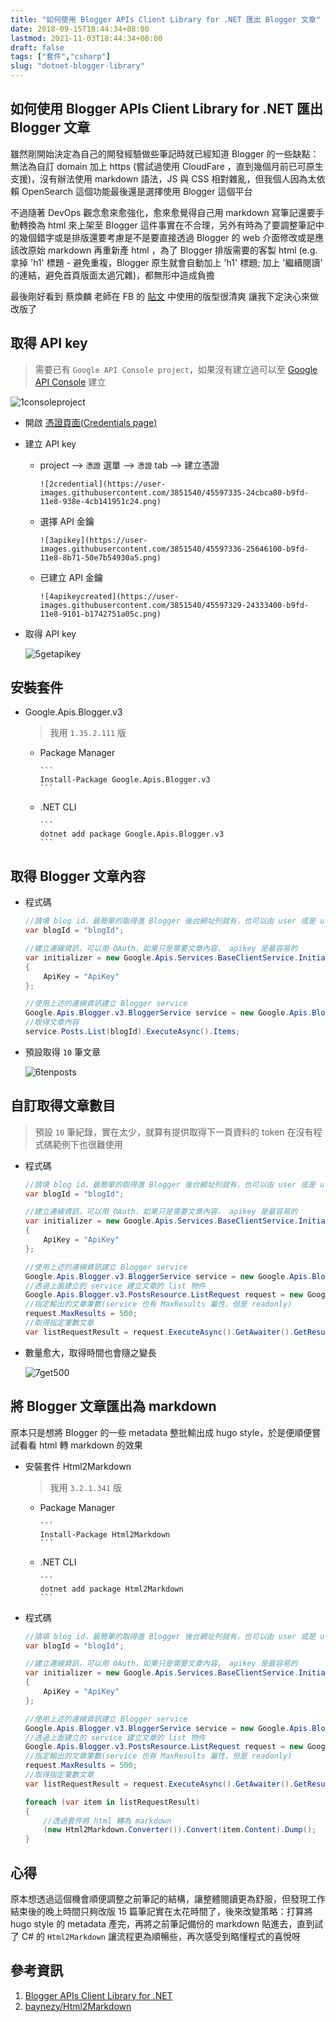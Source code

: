 ```yaml
---
title: "如何使用 Blogger APIs Client Library for .NET 匯出 Blogger 文章"
date: 2018-09-15T18:44:34+08:00
lastmod: 2021-11-03T18:44:34+08:00
draft: false
tags: ["套件","csharp"]
slug: "dotnet-blogger-library"
---
```

## 如何使用 Blogger APIs Client Library for .NET 匯出 Blogger 文章

雖然剛開始決定為自己的開發經驗做些筆記時就已經知道 Blogger 的一些缺點：無法為自訂 domain 加上 https (嘗試過使用 CloudFare ，直到幾個月前已可原生支援)，沒有辦法使用 markdown 語法，JS 與 CSS 相對雜亂，但我個人因為太依賴 OpenSearch 這個功能最後還是選擇使用 Blogger 這個平台

不過隨著 DevOps 觀念愈來愈強化，愈來愈覺得自己用 markdown 寫筆記還要手動轉換為 html 來上架至 Blogger 這件事實在不合理，另外有時為了要調整筆記中的幾個錯字或是排版還要考慮是不是要直接透過 Blogger 的 web 介面修改或是應該改原始 markdown 再重新產 html ，為了 Blogger 排版需要的客製 html (e.g. 拿掉 'h1' 標題 - 避免重複，Blogger 原生就會自動加上 'h1' 標題; 加上 '繼續閱讀' 的連結，避免首頁版面太過冗雜)，都無形中造成負擔

最後剛好看到 蔡煥麟 老師在 FB 的 [貼文](https://www.facebook.com/huanlin.notes/posts/2153043261435153) 中使用的版型很清爽 讓我下定決心來做改版了

## 取得 API key

>需要已有 `Google API Console project`，如果沒有建立過可以至 [Google API Console](https://console.developers.google.com/) 建立

![1consoleproject](https://user-images.githubusercontent.com/3851540/45597333-24cbca80-b9fd-11e8-96e7-45fe59b74d38.png)

* 開啟 [憑證頁面(Credentials page)](https://console.developers.google.com/apis/credentials)

* 建立 API key
  * project -->  `憑證` 選單 --> `憑證` tab --> 建立憑證

        ![2credential](https://user-images.githubusercontent.com/3851540/45597335-24cbca80-b9fd-11e8-938e-4cb141951c24.png)
  * 選擇 API 金鑰

        ![3apikey](https://user-images.githubusercontent.com/3851540/45597336-25646100-b9fd-11e8-8b71-50e7b54930a5.png)
  * 已建立 API 金鑰

        ![4apikeycreated](https://user-images.githubusercontent.com/3851540/45597329-24333400-b9fd-11e8-9101-b1742751a05c.png)

* 取得 API key

    ![5getapikey](https://user-images.githubusercontent.com/3851540/45597330-24333400-b9fd-11e8-986f-fb8a07e92027.png)

## 安裝套件

* Google.Apis.Blogger.v3

    > 我用 `1.35.2.111` 版

  * Package Manager

        ```
        Install-Package Google.Apis.Blogger.v3
        ```
  * .NET CLI

        ```
        dotnet add package Google.Apis.Blogger.v3
        ```

## 取得 Blogger 文章內容

* 程式碼

    ```cs
    //請填 blog id，最簡單的取得進 Blogger 後台網址列就有，也可以由 user 或是 url 查
    var blogId = "blogId";
    
    //建立連線資訊，可以用 OAuth，如果只是需要文章內容， apikey 是最容易的
    var initializer = new Google.Apis.Services.BaseClientService.Initializer()
    {
        ApiKey = "ApiKey"
    };
    
    //使用上述的連線資訊建立 Blogger service 
    Google.Apis.Blogger.v3.BloggerService service = new Google.Apis.Blogger.v3.BloggerService(initializer);
    //取得文章內容
    service.Posts.List(blogId).ExecuteAsync().Items;
    ```

* 預設取得 `10` 筆文章

    ![6tenposts](https://user-images.githubusercontent.com/3851540/45597331-24333400-b9fd-11e8-8a35-17af63bec874.png)

## 自訂取得文章數目

>預設 `10` 筆紀錄，實在太少，就算有提供取得下一頁資料的 token 在沒有程式碼範例下也很難使用

* 程式碼

    ```cs
    //請填 blog id，最簡單的取得進 Blogger 後台網址列就有，也可以由 user 或是 url 查
    var blogId = "blogId";
    
    //建立連線資訊，可以用 OAuth，如果只是需要文章內容， apikey 是最容易的
    var initializer = new Google.Apis.Services.BaseClientService.Initializer()
    {
        ApiKey = "ApiKey"
    };
    
    //使用上述的連線資訊建立 Blogger service 
    Google.Apis.Blogger.v3.BloggerService service = new Google.Apis.Blogger.v3.BloggerService(initializer);
    //透過上面建立的 service 建立文章的 list 物件
    Google.Apis.Blogger.v3.PostsResource.ListRequest request = new Google.Apis.Blogger.v3.PostsResource.ListRequest(service, blogId);
    //指定輸出的文章筆數(service 也有 MaxResults 屬性，但是 readonly)
    request.MaxResults = 500;
    //取得指定筆數文章
    var listRequestResult = request.ExecuteAsync().GetAwaiter().GetResult().Items;
    ```

* 數量愈大，取得時間也會隨之變長

    ![7get500](https://user-images.githubusercontent.com/3851540/45597332-24cbca80-b9fd-11e8-9f2b-74cbb1a8026a.png)

## 將 Blogger 文章匯出為 markdown

原本只是想將 Blogger 的一些 metadata 整批輸出成 hugo style，於是便順便嘗試看看 html 轉 markdown 的效果

* 安裝套件 Html2Markdown

    > 我用 `3.2.1.341` 版

  * Package Manager

        ```
        Install-Package Html2Markdown
        ```
  * .NET CLI

        ```
        dotnet add package Html2Markdown
        ```

* 程式碼

    ```cs
    //請填 blog id，最簡單的取得進 Blogger 後台網址列就有，也可以由 user 或是 url 查
    var blogId = "blogId";
    
    //建立連線資訊，可以用 OAuth，如果只是需要文章內容， apikey 是最容易的
    var initializer = new Google.Apis.Services.BaseClientService.Initializer()
    {
        ApiKey = "ApiKey"
    };
    
    //使用上述的連線資訊建立 Blogger service 
    Google.Apis.Blogger.v3.BloggerService service = new Google.Apis.Blogger.v3.BloggerService(initializer);
    //透過上面建立的 service 建立文章的 list 物件
    Google.Apis.Blogger.v3.PostsResource.ListRequest request = new Google.Apis.Blogger.v3.PostsResource.ListRequest(service, blogId);
    //指定輸出的文章筆數(service 也有 MaxResults 屬性，但是 readonly)
    request.MaxResults = 500;
    //取得指定筆數文章
    var listRequestResult = request.ExecuteAsync().GetAwaiter().GetResult().Items;

    foreach (var item in listRequestResult)
    {
        //透過套件將 html 轉為 markdown
        (new Html2Markdown.Converter()).Convert(item.Content).Dump();
    }
    ```

## 心得

原本想透過這個機會順便調整之前筆記的結構，讓整體閱讀更為舒服，但發現工作結束後的晚上時間只夠改版 15 篇筆記實在太花時間了，後來改變策略：打算將 hugo style 的 metadata 產完，再將之前筆記備份的 markdown 貼進去，直到試了 C# 的 `Html2Markdown` 讓流程更為順暢些，再次感受到略懂程式的喜悅呀

## 參考資訊

1. [Blogger APIs Client Library for .NET](https://developers.google.com/blogger/docs/3.0/api-lib/dotnet)
2. [baynezy/Html2Markdown](https://github.com/baynezy/Html2Markdown)

